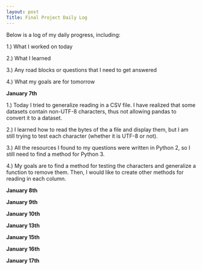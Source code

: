 ```yaml
---
layout: post
Title: Final Project Daily Log
---
```


Below is a log of my daily progress, including:

1.) What I worked on today

2.) What I learned

3.) Any road blocks or questions that I need to get answered

4.) What my goals are for tomorrow

**January 7th**

1.) Today I tried to generalize reading in a CSV file. I have realized that some datasets contain non-UTF-8 characters, thus not allowing pandas to convert it to a dataset.

2.) I learned how to read the bytes of the a file and display them, but I am still trying to test each character (whether it is UTF-8 or not).

3.) All the resources I found to my questions were written in Python 2, so I still need to find a method for Python 3.

4.) My goals are to find a method for testing the characters and generalize a function to remove them. Then, I would like to create other methods for reading in each column.

**January 8th**

**January 9th**

**January 10th**

**January 13th**

**January 15th**

**January 16th**

**January 17th**